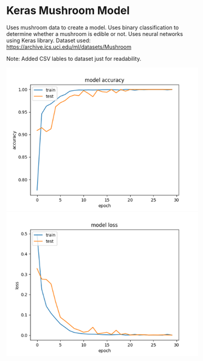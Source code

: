 # Keras Mushroom Model

Uses mushroom data to create a model. Uses binary classification to determine 
whether a mushroom is edible or not. Uses neural networks using Keras library.
Dataset used: https://archive.ics.uci.edu/ml/datasets/Mushroom
  
Note: Added CSV lables to dataset just for readability.

![alt text](https://github.com/pellway/keras_mushroom_model/blob/master/accuracy.png?raw=true)
![alt text](https://github.com/pellway/keras_mushroom_model/blob/master/loss.png?raw=true)
